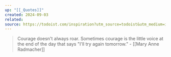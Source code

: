 ```yaml
---
up: "[[_Quotes]]"
created: 2024-09-03
related: 
source: https://todoist.com/inspiration?utm_source=todoist&utm_medium=in_app&utm_campaign=onboarding_project&utm_content=inbox
---
```


> Courage doesn't always roar. Sometimes courage is the little voice at the end of the day that says "I'll try again tomorrow." - [[Mary Anne Radmacher]]

